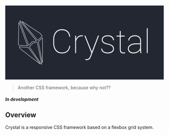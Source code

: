 ![](crystal.png)

> Another CSS framework, because why not??

##### **In development**

## Overview
Crystal is a responsive CSS framework based on a flexbox grid system. 
